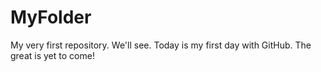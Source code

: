 # MyFolder
My very first repository. We'll see.
Today is my first day with GitHub. The great is yet to come!
